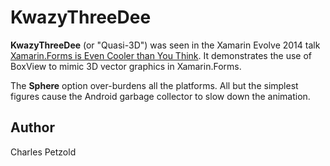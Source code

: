 KwazyThreeDee
=============

**KwazyThreeDee** (or "Quasi-3D") was seen in the Xamarin Evolve 2014 talk [Xamarin.Forms is Even Cooler than You Think](https://www.youtube.com/watch?v=79SdhVjBwh0). 
It demonstrates the use of BoxView to mimic 3D vector graphics in Xamarin.Forms. 

The **Sphere** option over-burdens all the platforms. All but the simplest figures cause the Android garbage collector to slow down the animation.

Author
------

Charles Petzold


